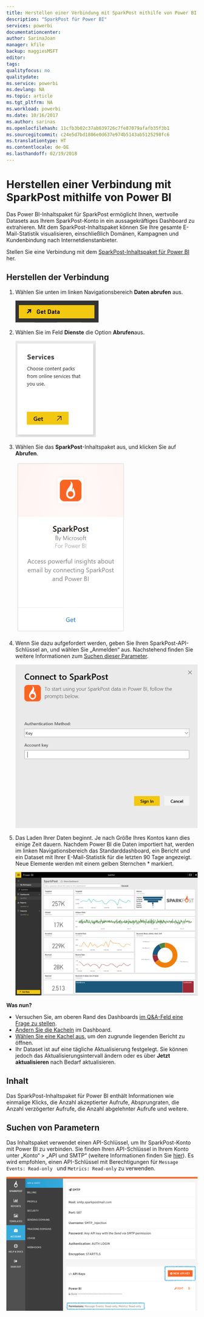 ```yaml
---
title: Herstellen einer Verbindung mit SparkPost mithilfe von Power BI
description: "SparkPost für Power BI"
services: powerbi
documentationcenter: 
author: SarinaJoan
manager: kfile
backup: maggiesMSFT
editor: 
tags: 
qualityfocus: no
qualitydate: 
ms.service: powerbi
ms.devlang: NA
ms.topic: article
ms.tgt_pltfrm: NA
ms.workload: powerbi
ms.date: 10/16/2017
ms.author: sarinas
ms.openlocfilehash: 11cfb3b02c37ab839726c7fe87079afafb35f3b1
ms.sourcegitcommit: c24e5d7bd1806e0d637e974b5143ab5125298fc6
ms.translationtype: HT
ms.contentlocale: de-DE
ms.lasthandoff: 02/19/2018
---
```

# <a name="connect-to-sparkpost-with-power-bi"></a>Herstellen einer Verbindung mit SparkPost mithilfe von Power BI
Das Power BI-Inhaltspaket für SparkPost ermöglicht Ihnen, wertvolle Datasets aus Ihrem SparkPost-Konto in ein aussagekräftiges Dashboard zu extrahieren. Mit dem SparkPost-Inhaltspaket können Sie Ihre gesamte E-Mail-Statistik visualisieren, einschließlich Domänen, Kampagnen und Kundenbindung nach Internetdienstanbieter.

Stellen Sie eine Verbindung mit dem [SparkPost-Inhaltspaket für Power BI](https://app.powerbi.com/getdata/services/spark-post) her.

## <a name="how-to-connect"></a>Herstellen der Verbindung
1. Wählen Sie unten im linken Navigationsbereich **Daten abrufen** aus.
   
   ![](media/service-connect-to-sparkpost/getdata.png)
2. Wählen Sie im Feld **Dienste** die Option **Abrufen**aus.
   
   ![](media/service-connect-to-sparkpost/services.png)
3. Wählen Sie das **SparkPost**-Inhaltspaket aus, und klicken Sie auf **Abrufen**. 
   
   ![](media/service-connect-to-sparkpost/sparkpost.png)
4. Wenn Sie dazu aufgefordert werden, geben Sie Ihren SparkPost-API-Schlüssel an, und wählen Sie „Anmelden“ aus. Nachstehend finden Sie weitere Informationen zum [Suchen dieser Parameter](#FindingParams).
   
   ![](media/service-connect-to-sparkpost/creds.png)
5. Das Laden Ihrer Daten beginnt. Je nach Größe Ihres Kontos kann dies einige Zeit dauern. Nachdem Power BI die Daten importiert hat, werden im linken Navigationsbereich das Standarddashboard, ein Bericht und ein Dataset mit Ihrer E-Mail-Statistik für die letzten 90 Tage angezeigt. Neue Elemente werden mit einem gelben Sternchen \* markiert.
   
   ![](media/service-connect-to-sparkpost/dashboard.png)

**Was nun?**

* Versuchen Sie, am oberen Rand des Dashboards [im Q&A-Feld eine Frage zu stellen](power-bi-q-and-a.md).
* [Ändern Sie die Kacheln](service-dashboard-edit-tile.md) im Dashboard.
* [Wählen Sie eine Kachel aus](service-dashboard-tiles.md), um den zugrunde liegenden Bericht zu öffnen.
* Ihr Dataset ist auf eine tägliche Aktualisierung festgelegt. Sie können jedoch das Aktualisierungsintervall ändern oder es über **Jetzt aktualisieren** nach Bedarf aktualisieren.

## <a name="whats-included"></a>Inhalt
Das SparkPost-Inhaltspaket für Power BI enthält Informationen wie einmalige Klicks, die Anzahl akzeptierter Aufrufe, Absprungraten, die Anzahl verzögerter Aufrufe, die Anzahl abgelehnter Aufrufe und weitere.

<a name="FindingParams"></a>

## <a name="finding-parameters"></a>Suchen von Parametern
Das Inhaltspaket verwendet einen API-Schlüssel, um Ihr SparkPost-Konto mit Power BI zu verbinden. Sie finden Ihren API-Schlüssel in Ihrem Konto unter „Konto“ \> „API und SMTP“ (weitere Informationen finden Sie [hier](https://support.sparkpost.com/customer/portal/articles/1933377-create-api-keys)). Es wird empfohlen, einen API-Schlüssel mit Berechtigungen für `Message Events: Read-only ` und `Metrics: Read-only` zu verwenden.

![](media/service-connect-to-sparkpost/sparkpost1.png)

